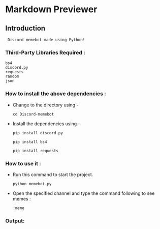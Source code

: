 
# Markdown Previewer

## Introduction
```
 Discord memebot made using Python!
```

### Third-Party Libraries Required :
    bs4
    discord.py
    requests
    random
    json

### How to install the above dependencies :
* Change to the directory using -
    ```
    cd Discord-memebot
    ```
* Install the dependencies using -
    ```
    pip install discord.py

    pip install bs4

    pip install requests
    ```

### How to use it :
* Run this command to start the project.
    ```
    python memebot.py
    ```

* Open the specified channel and type the command following to see memes :
    ```
    !meme 
    ```
    
### Output:
